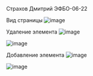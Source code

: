 Страхов Дмитрий ЭФБО-06-22

Вид страницы
![image](https://github.com/user-attachments/assets/95619f97-19a6-4fca-ae1b-1b3caf2db903)



Удаление элемента 
![image](https://github.com/user-attachments/assets/016583ec-35cf-4651-8718-1dca5a7cba32)


![image](https://github.com/user-attachments/assets/0ed55b4e-627e-42be-804b-4a82ea19fe67)



Добавление элемента
![image](https://github.com/user-attachments/assets/9040df1f-bb71-4ce6-b1fd-3eac6292b4fa)


![image](https://github.com/user-attachments/assets/de03146f-6b8d-47fc-93bc-6fd5c56d67a7)



 
 
